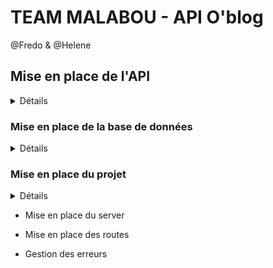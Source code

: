 # TEAM MALABOU - API O'blog

@Fredo & @Helene

## Mise en place de l'API

<details>
    <summary>Détails</summary>
<br>

### User stories

|        En tant que        |Je veux pouvoir |Dans le but de|
|----------------|-------------------------------|-----------------------------|
||--||--|
|Visiteur|   Accéder au site    |Visualiser le contenu du site            |
|Visiteur|   Accéder à un article    |Visualiser le contenu de l'article            |
||--||--|
|Utilisateur| Accéder à un article |Visualiser le contenu de l'article|
|Utilisateur|Créer un article | Rajouter un article à mon blog|
|Utilisateur|Modifier un article|Mettre à jour mon article|
|Utilisateur|Supprimer un article| detruire l'article|
||--||--|
|Utilisateur|Créer une catégorie | Rajouter une catégorie à mon blog|
|Utilisateur|Modifier une catégorie|Mettre à jour la catégorie|
|Utilisateur|Supprimer une catégorie| detruire la catégorie|

### MCD

Voici le *Modèle Conceptuel de Données*.

Structure des entités et associations faites avec [Mocodo](http://mocodo.wingi.net/)

```
BELONGS TO, 11 ARTICLE, 0N CATEGORY
CATEGORY: code_category, route, label

ARTICLE: code_article, category, slug, title, excerpt, content
:
```

![Mcd](./images/mcd.jpg)

Une catégorie peut contenir plusieurs articles mais un article ne possède qu'une catégorie.

### MLD

Ci-dessous le *Modèle Logique de Données*

```js
// Sous forme académique :
Category ( CodeCategory, Route, Label )
Article ( CodeArticle, Category, Slug, Title, Excerpt, Content, #CodeCategory )
BELONGS_TO ( CodeCategory, CodeArticle )
```

### MPD

Pour le *Modèle Physique de Données*, nous avons utilisé PgAdmin4 pour établir les liens entre nos tables.

![mpd](./images/MPD_oblog.jpg)

</details>

### Mise en place de la base de données

<details>
<summary>Détails</summary>
<br>

### Migrations avec l'outil Sqitch

Documentation Sqitch [ici](https://sqitch.org/docs/manual/sqitch/)

- Création d'un fichier init.sh
        - Configuration et création d'une BDD
        - Utilisation et démarrage de Sqitch

#### 1. Fichier d'initialisation (init.sh)

```sh
#~ Création d'un script via les commandes POSTGRES
export PGUSER=postgres

createuser -l -P oblog
# Reviens à faire : createuser --login --password --pwprompt oblog
  
createdb -O oblog oblog
# Reviens à faire : createdb --owner=oblog oblog

#* Initialiser Sqitch avec le moteur postgres
sqitch init oblog --engine pg

#* Création d'une version 1 pour la BDD
sqitch add oblog_v1 -n "01 - Créations des tables article / category"
```

Le fichier permet de créer l'utilisateur avec un mot de passe associé ainsi que sa base de données.

L'initialisation nous permettra de gérer chaque version de la migration.

Dossier migrations :

- deploy
  - oblog_v1.sql
- revert
  - oblog_v1.sql
- verify
  - oblog_v1.sql

Après initialisation :

![sqitch](./images/sqitch.jpg)

Et voici la base de données créée !

![pg](./images/oblog_DB.jpg)

Le script d'initialisation est lancée seulement et seulement si [Postgres](https://www.postgresql.org/) est bien installé sur l'hôte.

Le script peut être lancé grâce à la commande suivante :

```sh
# Commande Windows
sh ./init.sh

# Commande Linux
chmod +x ./init.sh
./init.sh
```

#### 2. Déploiement de la base de données

```sh
#* Export variables d'environnements
export PGUSER=oblog
export PGPASSWORD=oblog

#* Deploy Global :
sqitch deploy -d oblog oblog_v1
# sqitch deploy -d oblog oblog_v2
```

Le script deploy.sh permet de générer nos tables dans la BDD.

Le script se lance de la même manière que l'init.sh :

```sh
# Commande Windows
sh ./deploy.sh

# Commande Linux
chmod +x ./deploy.sh
./deploy.sh
```

Et voici le visuel des tables et de leurs relations :

![pgAdmin](./images/tables.JPG)

#### 3. Préparation d'un fichier import Ad Hoc

Importations ES6

```js
//~ IMPORTATION DOTENV
import 'dotenv/config';

//~ IMPORTATION DATA ---> utilisation de assert {type: "json"} (encore expérimental)
import articlesData from './posts.json' assert {type: "json"};
import categoriesData from './categories.json' assert {type: "json"};

//~ IMPORTATION DE PG CLIENT
import pg from 'pg';
const client = new pg.Client()
```
<!-- ^-- TODO exemple de boucle -->

</details>

### Mise en place du projet

<details>
<summary>Détails</summary>
<br>

1. Initialisation du projet

On initialise le projet avec

```sh
npm init
```

Et on installe toutes les dépendances

```sh
npm i express dotenv pg helmet joi express-jsdoc-swagger
```

Ainsi que les dépendances dev

```sh
npm i eslint jest --save-dev
```

Vérification dans le package.json

```js
  "dependencies": {
    "dotenv": "^16.0.1",
    "express": "^4.18.1",
    "express-jsdoc-swagger": "^1.6.8",
    "helmet": "^5.1.0",
    "joi": "^17.6.0",
    "pg": "^8.7.3"
  },
  "devDependencies": {
    "eslint": "^8.17.0",
    "jest": "^28.1.1"
  }
```

2. Structure des fichiers

Nous sommes partis sur une architecture Model Controller avec un Datamapper pour récupérer nos données de la base de données

![structure](./images/structure.jpg)

</details>


- Mise en place du server

- Mise en place des routes

- Gestion des erreurs

<!-- ^-- CREATE DOMAIN v_plate_fr AS TEXT
^-- CHECK(
^--    VALUE ~ '/^((?!WW|SS|[OUI])[A-Z]){2}-(\d{3})-((?!WW|SS|[OUI])[A-Z]){2}$/gm'
^-- );

^-Check VALUE
^NPM JOI
^Route path: /user/:userId(\d+) -->